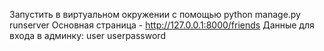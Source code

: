 Запустить в виртуальном окружении с помощью python manage.py runserver
Основная страница - http://127.0.0.1:8000/friends
Данные для входа в админку:
user
userpassword
